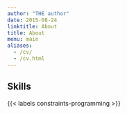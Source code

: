 ```yaml
---
author: "THE author"
date: 2015-08-24
linktitle: About
title: About
menu: main
aliases:
  - /cv/
  - /cv.html
---
```


## Skills

{{< labels constraints-programming  >}}
